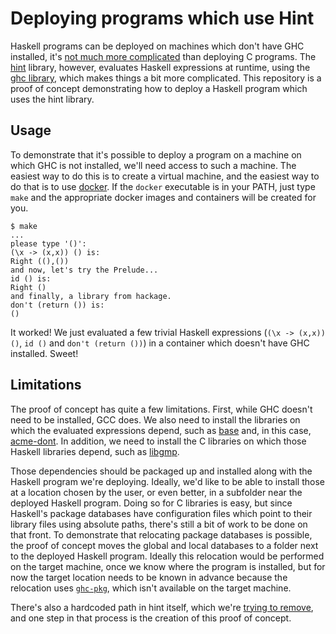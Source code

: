 Deploying programs which use Hint
===

Haskell programs can be deployed on machines which don't have GHC installed, it's [not much more complicated](http://gelisam.blogspot.ca/2014/12/how-to-package-up-binaries-for.html) than deploying C programs. The [hint](http://hackage.haskell.org/package/hint) library, however, evaluates Haskell expressions at runtime, using the [ghc library](https://downloads.haskell.org/~ghc/latest/docs/html/libraries/ghc/index.html), which makes things a bit more complicated. This repository is a proof of concept demonstrating how to deploy a Haskell program which uses the hint library.

Usage
---

To demonstrate that it's possible to deploy a program on a machine on which GHC is not installed, we'll need access to such a machine. The easiest way to do this is to create a virtual machine, and the easiest way to do that is to use [docker](https://www.docker.com/products/docker-engine). If the `docker` executable is in your PATH, just type `make` and the appropriate docker images and containers will be created for you.

    $ make
    ...
    please type '()':
    (\x -> (x,x)) () is:
    Right ((),())
    and now, let's try the Prelude...
    id () is:
    Right ()
    and finally, a library from hackage.
    don't (return ()) is:
    ()

It worked! We just evaluated a few trivial Haskell expressions (`(\x -> (x,x)) ()`, `id ()` and `don't (return ())`) in a container which doesn't have GHC installed. Sweet!

Limitations
---

The proof of concept has quite a few limitations. First, while GHC doesn't need to be installed, GCC does. We also need to install the libraries on which the evaluated expressions depend, such as [base](http://hackage.haskell.org/package/base) and, in this case, [acme-dont](https://hackage.haskell.org/package/acme-dont). In addition, we need to install the C libraries on which those Haskell libraries depend, such as [libgmp](https://hackage.haskell.org/package/integer-gmp).

Those dependencies should be packaged up and installed along with the Haskell program we're deploying. Ideally, we'd like to be able to install those at a location chosen by the user, or even better, in a subfolder near the deployed Haskell program. Doing so for C libraries is easy, but since Haskell's package databases have configuration files which point to their library files using absolute paths, there's still a bit of work to be done on that front. To demonstrate that relocating package databases is possible, the proof of concept moves the global and local databases to a folder next to the deployed Haskell program. Ideally this relocation would be performed on the target machine, once we know where the program is installed, but for now the target location needs to be known in advance because the relocation uses [`ghc-pkg`](https://downloads.haskell.org/~ghc/latest/docs/html/users_guide/packages.html#package-management), which isn't available on the target machine.

There's also a hardcoded path in hint itself, which we're [trying to remove](https://github.com/mvdan/hint/issues/3), and one step in that process is the creation of this proof of concept.
